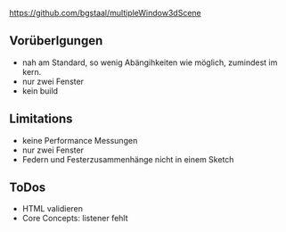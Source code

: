 https://github.com/bgstaal/multipleWindow3dScene

## Vorüberlgungen
- nah am Standard, so wenig Abängihkeiten wie möglich, zumindest im kern.
- nur zwei Fenster
- kein build

## Limitations
- keine Performance Messungen
- nur zwei Fenster
- Federn und Festerzusammenhänge nicht in einem Sketch

## ToDos
- HTML validieren
- Core Concepts: listener fehlt
